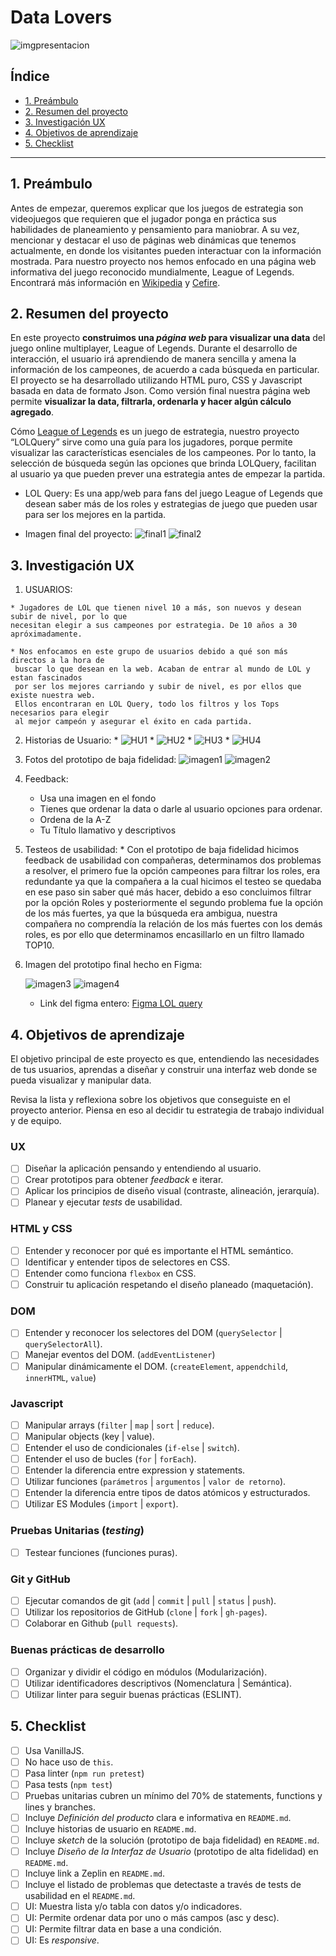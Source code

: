 # Data Lovers
![imgpresentacion](imgRM/caratula.png)

## Índice

* [1. Preámbulo](#1-preámbulo)
* [2. Resumen del proyecto](#2-resumen-del-proyecto)
* [3. Investigación UX](#3-investigación-ux)
* [4. Objetivos de aprendizaje](#4-objetivos-de-aprendizaje)
* [5. Checklist](#5-checklist)

***

## 1. Preámbulo

Antes de empezar, queremos explicar que los juegos de estrategia son videojuegos que requieren que el jugador ponga en práctica sus habilidades de planeamiento y pensamiento para maniobrar. A su vez, mencionar y destacar el uso de páginas web dinámicas que tenemos actualmente, en donde los visitantes pueden interactuar con la información mostrada. Para nuestro proyecto nos hemos enfocado en una página web informativa del juego reconocido mundialmente, League of Legends. Encontrará más información en [Wikipedia](https://es.wikipedia.org/wiki/Videojuego_de_estrategia) y [Cefire](http://cefire.edu.gva.es/file.php/1/Comunicacion_y_apertura/B3_PaginaWeb/pgina_web_esttica_vs_dinmica.html).

## 2. Resumen del proyecto
En este proyecto **construimos una _página web_ para visualizar una
data** del juego online multiplayer, League of Legends. Durante el desarrollo de interacción, el usuario irá aprendiendo de manera sencilla y amena la información de los campeones, de acuerdo a cada búsqueda en particular. El proyecto se ha desarrollado utilizando HTML puro, CSS y Javascript basada en data de formato Json. Como versión final nuestra página web permite **visualizar la data,
filtrarla, ordenarla y hacer algún cálculo agregado**.

Cómo [League of Legends](https://euw.leagueoflegends.com/es-es/) es un juego de estrategia, nuestro proyecto “LOLQuery” sirve como una guía para los jugadores, porque permite visualizar las características esenciales de los campeones. Por lo tanto, la selección de búsqueda según las opciones que brinda LOLQuery, facilitan al usuario ya que pueden prever una estrategia antes de empezar la partida.

* LOL Query:
  Es una app/web para fans del juego League of Legends que desean saber más de los roles
  y estrategias de juego que pueden usar para ser los mejores en la partida.

* Imagen final del proyecto:
![final1](imgRM/vfinal1.png)
![final2](imgRM/vfinal2.png)


## 3. Investigación UX

  1. USUARIOS:

    * Jugadores de LOL que tienen nivel 10 a más, son nuevos y desean subir de nivel, por lo que
    necesitan elegir a sus campeones por estrategia. De 10 años a 30 apróximadamente.

    * Nos enfocamos en este grupo de usuarios debido a qué son más directos a la hora de
     buscar lo que desean en la web. Acaban de entrar al mundo de LOL y estan fascinados
     por ser los mejores carriando y subir de nivel, es por ellos que existe nuestra web.
     Ellos encontraran en LOL Query, todo los filtros y los Tops necesarios para elegir
     al mejor campeón y asegurar el éxito en cada partida.

  2. Historias de Usuario:
    * ![HU1](imgRM/HU01.jpg)
    * ![HU2](imgRM/HU02.jpg)
    * ![HU3](imgRM/HU03.jpg)
    * ![HU4](imgRM/HU04.jpg)

  3. Fotos del prototipo de baja fidelidad:
    ![imagen1](imgRM/imagen1.jpg)
    ![imagen2](imgRM/imagen2.jpg)

  4. Feedback:
     * Usa una imagen en el fondo
     * Tienes que ordenar la data o darle al usuario opciones para ordenar.
     * Ordena de la A-Z
     * Tu Título llamativo y descriptivos

  5. Testeos de usabilidad:
    * Con el prototipo de baja fidelidad hicimos feedback de usabilidad con compañeras, determinamos dos problemas a resolver, el primero fue la opción campeones para filtrar los roles, era redundante ya que la compañera a la cual hicimos el testeo se quedaba en ese paso sin saber qué más hacer, debido a eso concluimos filtrar por la opción Roles y posteriormente el segundo problema fue la opción de los más fuertes, ya que la búsqueda era ambigua, nuestra compañera no comprendía la relación de los más fuertes con los demás roles, es por ello que determinamos encasillarlo en un filtro llamado TOP10.

  6. Imagen del prototipo final hecho en Figma:

     ![imagen3](imgRM/figma1.png)
     ![imagen4](imgRM/figma2.png)
     * Link del figma entero: [Figma LOL query](https://www.figma.com/file/u9RLvGmtt4u1hnD2z0rpgM/LOLquery-Alta-Fidelidad?node-id=0%3A1)

## 4. Objetivos de aprendizaje

El objetivo principal de este proyecto es que, entendiendo las necesidades de
tus usuarios, aprendas a diseñar y construir una interfaz web donde se pueda
visualizar y manipular data.

Revisa la lista y reflexiona sobre los objetivos que conseguiste en el
proyecto anterior. Piensa en eso al decidir tu estrategia de trabajo individual
y de equipo.

### UX

- [ ] Diseñar la aplicación pensando y entendiendo al usuario.
- [ ] Crear prototipos para obtener _feedback_ e iterar.
- [ ] Aplicar los principios de diseño visual (contraste, alineación, jerarquía).
- [ ] Planear y ejecutar _tests_ de usabilidad.

### HTML y CSS

- [ ] Entender y reconocer por qué es importante el HTML semántico.
- [ ] Identificar y entender tipos de selectores en CSS.
- [ ] Entender como funciona `flexbox` en CSS.
- [ ] Construir tu aplicación respetando el diseño planeado (maquetación).

### DOM

- [ ] Entender y reconocer los selectores del DOM (`querySelector` | `querySelectorAll`).
- [ ] Manejar eventos del DOM. (`addEventListener`)
- [ ] Manipular dinámicamente el DOM. (`createElement`, `appendchild`, `innerHTML`, `value`)

### Javascript

- [ ] Manipular arrays (`filter` | `map` | `sort` | `reduce`).
- [ ] Manipular objects (key | value).
- [ ] Entender el uso de condicionales (`if-else` | `switch`).
- [ ] Entender el uso de bucles (`for` | `forEach`).
- [ ] Entender la diferencia entre expression y statements.
- [ ] Utilizar funciones (`parámetros` | `argumentos` | `valor de retorno`).
- [ ] Entender la diferencia entre tipos de datos atómicos y estructurados.
- [ ] Utilizar ES Modules (`import` | `export`).

### Pruebas Unitarias (_testing_)
- [ ] Testear funciones (funciones puras).

### Git y GitHub
- [ ] Ejecutar comandos de git (`add` | `commit` | `pull` | `status` | `push`).
- [ ] Utilizar los repositorios de GitHub (`clone` | `fork` | `gh-pages`).
- [ ] Colaborar en Github (`pull requests`).

### Buenas prácticas de desarrollo
- [ ] Organizar y dividir el código en módulos (Modularización).
- [ ] Utilizar identificadores descriptivos (Nomenclatura | Semántica).
- [ ] Utilizar linter para seguir buenas prácticas (ESLINT).

## 5. Checklist

* [ ] Usa VanillaJS.
* [ ] No hace uso de `this`.
* [ ] Pasa linter (`npm run pretest`)
* [ ] Pasa tests (`npm test`)
* [ ] Pruebas unitarias cubren un mínimo del 70% de statements, functions y
  lines y branches.
* [ ] Incluye _Definición del producto_ clara e informativa en `README.md`.
* [ ] Incluye historias de usuario en `README.md`.
* [ ] Incluye _sketch_ de la solución (prototipo de baja fidelidad) en
  `README.md`.
* [ ] Incluye _Diseño de la Interfaz de Usuario_ (prototipo de alta fidelidad)
  en `README.md`.
* [ ] Incluye link a Zeplin en `README.md`.
* [ ] Incluye el listado de problemas que detectaste a través de tests de
  usabilidad en el `README.md`.
* [ ] UI: Muestra lista y/o tabla con datos y/o indicadores.
* [ ] UI: Permite ordenar data por uno o más campos (asc y desc).
* [ ] UI: Permite filtrar data en base a una condición.
* [ ] UI: Es _responsive_.
